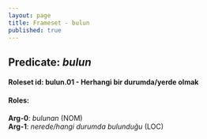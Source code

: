 ```yaml
---
layout: page
title: Frameset - bulun
published: true
---
```

<h2>Predicate: <i>bulun</i></h2>
<h4>Roleset id: bulun.01 - Herhangi bir durumda/yerde olmak<br>
<h4>Roles:</h4>
<b>Arg-0</b>: <i>bulunan</i>  (NOM) <br>
<b>Arg-1</b>: <i>nerede/hangi durumda bulunduğu</i>  (LOC) <br>
